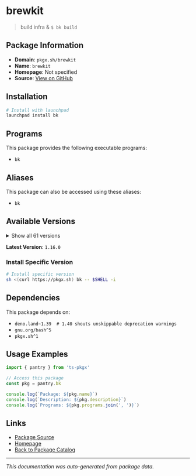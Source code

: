 # brewkit

> build infra & `$ bk build`

## Package Information

- **Domain**: `pkgx.sh/brewkit`
- **Name**: `brewkit`
- **Homepage**: Not specified
- **Source**: [View on GitHub](https://github.com/pkgxdev/pantry/tree/main/projects/pkgx.sh/brewkit/package.yml)

## Installation

```bash
# Install with launchpad
launchpad install bk
```

## Programs

This package provides the following executable programs:

- `bk`

## Aliases

This package can also be accessed using these aliases:

- `bk`

## Available Versions

<details>
<summary>Show all 61 versions</summary>

- `1.16.0`, `1.15.0`, `1.14.3`, `1.14.2`, `1.14.1`
- `1.13.0`, `1.12.0`, `1.11.2`, `1.11.1`, `1.11.0`
- `1.10.7`, `1.10.6`, `1.10.5`, `1.10.4`, `1.10.3`
- `1.10.2`, `1.10.1`, `1.10.0`, `1.9.0`, `1.8.2`
- `1.8.1`, `1.8.0`, `1.7.0`, `1.6.0`, `1.5.1`
- `1.5.0`, `1.4.0`, `1.3.1`, `1.3.0`, `1.2.4`
- `1.2.3`, `1.2.2`, `1.2.1`, `1.1.2`, `1.1.1`
- `1.1.0`, `1.0.2`, `1.0.1`, `1.0.0`, `0.55.8`
- `0.55.7`, `0.55.6`, `0.55.5`, `0.55.4`, `0.55.3`
- `0.55.2`, `0.55.1`, `0.55.0`, `0.54.0`, `0.53.0`
- `0.52.1`, `0.52.0`, `0.51.0`, `0.50.0`, `0.49.0`
- `0.48.0`, `0.47.0`, `0.46.4`, `0.46.3`, `0.46.2`
- `0.46.1`

</details>

**Latest Version**: `1.16.0`

### Install Specific Version

```bash
# Install specific version
sh <(curl https://pkgx.sh) bk -- $SHELL -i
```

## Dependencies

This package depends on:

- `deno.land~1.39  # 1.40 shouts unskippable deprecation warnings`
- `gnu.org/bash^5`
- `pkgx.sh^1`

## Usage Examples

```typescript
import { pantry } from 'ts-pkgx'

// Access this package
const pkg = pantry.bk

console.log(`Package: ${pkg.name}`)
console.log(`Description: ${pkg.description}`)
console.log(`Programs: ${pkg.programs.join(', ')}`)
```

## Links

- [Package Source](https://github.com/pkgxdev/pantry/tree/main/projects/pkgx.sh/brewkit/package.yml)
- [Homepage](#)
- [Back to Package Catalog](../../../package-catalog.md)

---

*This documentation was auto-generated from package data.*
